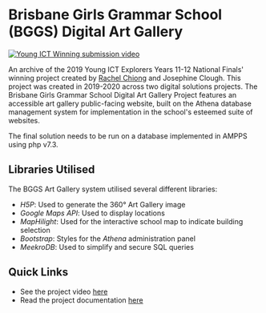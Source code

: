 # Brisbane Girls Grammar School (BGGS) Digital Art Gallery
[![Young ICT Winning submission video](https://img.youtube.com/vi/TajKze43ADo/0.jpg)](http://www.youtube.com/watch?v=TajKze43ADo "Brisbane Girls Grammar School: Digital Art Gallery | Young ICT Explorers Final Submission")

An archive of the 2019 Young ICT Explorers Years 11-12 National Finals' winning project created by [Rachel Chiong](http://www.github.com/rachelChiong) and Josephine Clough. This project was created in 2019-2020 across two digital solutions projects. The Brisbane Girls Grammar School Digital Art Gallery Project features an accessible art gallery public-facing website, built on the Athena database management system for implementation in the school's esteemed suite of websites.

The final solution needs to be run on a database implemented in AMPPS using php v7.3.

## Libraries Utilised
The BGGS Art Gallery system utilised several different libraries:
- _H5P_: Used to generate the 360&#176; Art Gallery image
- _Google Maps API_: Used to display locations
- _MapHilight_: Used for the interactive school map to indicate building selection
- _Bootstrap_: Styles for the _Athena_ administration panel
- _MeekroDB_: Used to simplify and secure SQL queries


## Quick Links
- See the project video [here](http://www.youtube.com/watch?v=TajKze43ADo)
- Read the project documentation [here](https://github.com/RachelChiong/BGGS-Art-Gallery/blob/main/DOCUMENTATION%20BGGS-Digital-Art-Gallery.pdf)

